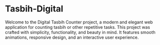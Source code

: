 # Tasbih-Digital
Welcome to the Digital Tasbih Counter project, a modern and elegant web application for counting tasbih or other repetitive tasks. This project was crafted with simplicity, functionality, and beauty in mind. It features smooth animations, responsive design, and an interactive user experience.

